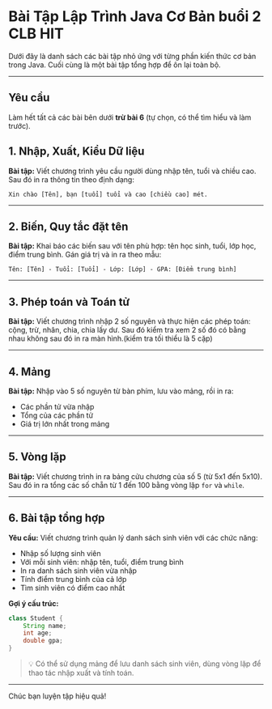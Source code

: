 # Bài Tập Lập Trình Java Cơ Bản buổi 2 CLB HIT 

Dưới đây là danh sách các bài tập nhỏ ứng với từng phần kiến thức cơ bản trong Java. Cuối cùng là một bài tập tổng hợp để ôn lại toàn bộ.

---
## Yêu cầu
Làm hết tất cả các bài bên dưới **trừ bài 6** (tự chọn, có thể tìm hiểu và làm trước).

## 1. Nhập, Xuất, Kiểu Dữ liệu

**Bài tập:** Viết chương trình yêu cầu người dùng nhập tên, tuổi và chiều cao. Sau đó in ra thông tin theo định dạng:

```
Xin chào [Tên], bạn [tuổi] tuổi và cao [chiều cao] mét.
```

---

## 2. Biến, Quy tắc đặt tên

**Bài tập:** Khai báo các biến sau với tên phù hợp: tên học sinh, tuổi, lớp học, điểm trung bình. Gán giá trị và in ra theo mẫu:

```
Tên: [Tên] - Tuổi: [Tuổi] - Lớp: [Lớp] - GPA: [Điểm trung bình]
```

---

## 3. Phép toán và Toán tử

**Bài tập:** Viết chương trình nhập 2 số nguyên và thực hiện các phép toán: cộng, trừ, nhân, chia, chia lấy dư. Sau đó kiểm tra xem 2 số đó có bằng nhau không sau đó in ra màn hình.(kiểm tra tối thiểu là 5 cặp)

---

## 4. Mảng

**Bài tập:** Nhập vào 5 số nguyên từ bàn phím, lưu vào mảng, rồi in ra:

* Các phần tử vừa nhập
* Tổng của các phần tử
* Giá trị lớn nhất trong mảng

---

## 5. Vòng lặp

**Bài tập:** Viết chương trình in ra bảng cửu chương của số 5 (từ 5x1 đến 5x10). Sau đó in ra tổng các số chẵn từ 1 đến 100 bằng vòng lặp `for` và `while`.

---

## 6. Bài tập tổng hợp

**Yêu cầu:** Viết chương trình quản lý danh sách sinh viên với các chức năng:

* Nhập số lượng sinh viên
* Với mỗi sinh viên: nhập tên, tuổi, điểm trung bình
* In ra danh sách sinh viên vừa nhập
* Tính điểm trung bình của cả lớp
* Tìm sinh viên có điểm cao nhất

**Gợi ý cấu trúc:**

```java
class Student {
    String name;
    int age;
    double gpa;
}
```

> 💡 Có thể sử dụng mảng để lưu danh sách sinh viên, dùng vòng lặp để thao tác nhập xuất và tính toán.

---

Chúc bạn luyện tập hiệu quả!
